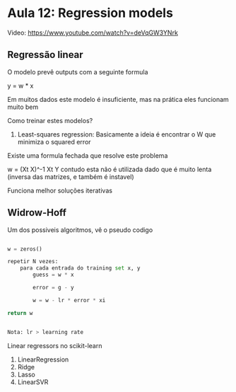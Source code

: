 # Aula 12: Regression models

Video: https://www.youtube.com/watch?v=deVqGW3YNrk

## Regressão linear

O modelo prevê outputs com a seguinte formula

y = w * x

Em muitos dados este modelo é insuficiente, mas na prática eles funcionam muito bem

Como treinar estes modelos?

1. Least-squares regression: Basicamente a ideia é encontrar o W que minimiza o squared error

Existe uma formula fechada que resolve este problema

w = (Xt X)^-1 Xt Y contudo esta não é utilizada dado que é muito lenta (inversa das matrizes, e também é instavel)

Funciona melhor soluções iterativas

## Widrow-Hoff

Um dos possiveis algoritmos, vê o pseudo codigo

```py

w = zeros() 

repetir N vezes:
    para cada entrada do training set x, y
        guess = w * x

        error = g - y 

        w = w - lr * error * xi

return w


Nota: lr > learning rate
```

Linear regressors no scikit-learn

1. LinearRegression 
2. Ridge
3. Lasso
4. LinearSVR
